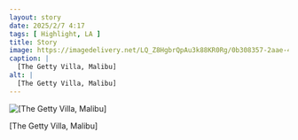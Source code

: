 ```yaml
---
layout: story
date: 2025/2/7 4:17
tags: [ Highlight, LA ]
title: Story
image: https://imagedelivery.net/LQ_Z8HgbrQpAu3k88KR0Rg/0b308357-2aae-4635-037f-ddbc3b7ca800/public
caption: |
  [The Getty Villa, Malibu]
alt: |
  [The Getty Villa, Malibu]
---
```



![[The Getty Villa, Malibu]](https://imagedelivery.net/LQ_Z8HgbrQpAu3k88KR0Rg/0b308357-2aae-4635-037f-ddbc3b7ca800/public)

[The Getty Villa, Malibu]
